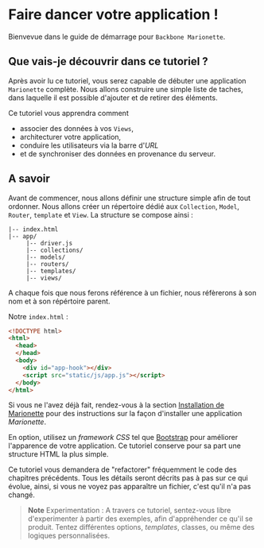 # Faire dancer votre application !

Bienvevue dans le guide de démarrage pour `Backbone Marionette`.


## Que vais-je découvrir dans ce tutoriel ?

Après avoir lu ce tutoriel, vous serez capable de débuter une application `Marionette` complète. Nous allons construire une simple liste de taches, dans laquelle il est possible d'ajouter et de retirer des éléments.

Ce tutoriel vous apprendra comment
- associer des données à vos `Views`,
- architecturer votre application,
- conduire les utilisateurs via la barre d'_URL_
- et de synchroniser des données en provenance du serveur.


## A savoir

Avant de commencer, nous allons définir une structure simple afin de tout ordonner. Nous allons créer un répertoire dédié aux `Collection`, `Model`, `Router`, `template`  et `View`. La structure se compose ainsi :

```
|-- index.html
|-- app/
     |-- driver.js
     |-- collections/
     |-- models/
     |-- routers/
     |-- templates/
     |-- views/
```

A chaque fois que nous ferons référence à un fichier, nous réfèrerons à son nom et à son répértoire parent.

Notre `index.html` :

```html
<!DOCTYPE html>
<html>
  <head>
  </head>
  <body>
    <div id="app-hook"></div>
    <script src="static/js/app.js"></script>
  </body>
</html>
```

Si vous ne l'avez déjà fait, rendez-vous à la section [Installation de Marionette](../installing_marionette.md) pour des instructions sur la façon d'installer une application _Marionette_.

En option, utilisez un _framework CSS_ tel que [Bootstrap](https://getbootstrap.com) pour améliorer l'apparence de votre application.
Ce tutoriel conserve pour sa part une structure HTML la plus simple.

Ce tutoriel vous demandera de "refactorer" fréquemment le code des chapitres précédents. Tous les détails seront décrits pas à pas sur ce qui évolue, ainsi, si vous ne voyez pas apparaître un fichier, c'est qu'il n'a pas changé.

> **Note** Experimentation :
A travers ce tutoriel, sentez-vous libre d'experimenter à partir des exemples, afin d'appréhender ce qu'il se produit. Tentez différentes options, _templates_, classes, ou même des logiques personnalisées.
